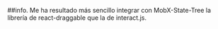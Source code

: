 ##info.
Me ha resultado más sencillo integrar con MobX-State-Tree la librería de react-draggable que la de interact.js. 

